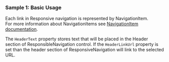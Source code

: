 ### Sample 1: Basic Usage

Each link in Responsive navigation is represented by NavigationItem.  
For more information about NavigationItems see [NavigationItem documentation](/docs/controls/bootstrap/NavigationItem/{branch}).

The `HeaderText` property stores text that will be placed in the Header section of ResponsibleNavigation control.
If the `HeaderLinkUrl` property is set than the header section of ResponsiveNavigation will link to the selected URL.
